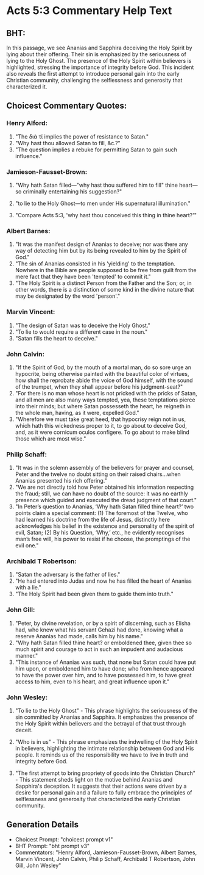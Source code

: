 # Acts 5:3 Commentary Help Text

## BHT:
In this passage, we see Ananias and Sapphira deceiving the Holy Spirit by lying about their offering. Their sin is emphasized by the seriousness of lying to the Holy Ghost. The presence of the Holy Spirit within believers is highlighted, stressing the importance of integrity before God. This incident also reveals the first attempt to introduce personal gain into the early Christian community, challenging the selflessness and generosity that characterized it.

## Choicest Commentary Quotes:
### Henry Alford:
1. "The διὰ τί implies the power of resistance to Satan." 
2. "Why hast thou allowed Satan to fill, &c.?" 
3. "The question implies a rebuke for permitting Satan to gain such influence."

### Jamieson-Fausset-Brown:
1. "Why hath Satan filled—"why hast thou suffered him to fill" thine heart—so criminally entertaining his suggestion?" 

2. "to lie to the Holy Ghost—to men under His supernatural illumination." 

3. "Compare Acts 5:3, 'why hast thou conceived this thing in thine heart?'"

### Albert Barnes:
1. "It was the manifest design of Ananias to deceive; nor was there any way of detecting him but by its being revealed to him by the Spirit of God."
2. "The sin of Ananias consisted in his 'yielding' to the temptation. Nowhere in the Bible are people supposed to be free from guilt from the mere fact that they have been 'tempted' to commit it."
3. "The Holy Spirit is a distinct Person from the Father and the Son; or, in other words, there is a distinction of some kind in the divine nature that may be designated by the word 'person'."

### Marvin Vincent:
1. "The design of Satan was to deceive the Holy Ghost."
2. "To lie to would require a different case in the noun."
3. "Satan fills the heart to deceive."

### John Calvin:
1. "If the Spirit of God, by the mouth of a mortal man, do so sore urge an hypocrite, being otherwise painted with the beautiful color of virtues, how shall the reprobate abide the voice of God himself, with the sound of the trumpet, when they shall appear before his judgment-seat?"
2. "For there is no man whose heart is not pricked with the pricks of Satan, and all men are also many ways tempted, yea, these temptations pierce into their minds; but where Satan possesseth the heart, he reigneth in the whole man, having, as it were, expelled God."
3. "Wherefore we must take great heed, that hypocrisy reign not in us, which hath this wickedness proper to it, to go about to deceive God, and, as it were cornicum oculos configere. To go about to make blind those which are most wise."

### Philip Schaff:
1. "It was in the solemn assembly of the believers for prayer and counsel, Peter and the twelve no doubt sitting on their raised chairs...when Ananias presented his rich offering." 
2. "We are not directly told how Peter obtained his information respecting the fraud; still, we can have no doubt of the source: it was no earthly presence which guided and executed the dread judgment of that court."
3. "In Peter’s question to Ananias, ‘Why hath Satan filled thine heart?’ two points claim a special comment: (1) The foremost of the Twelve, who had learned his doctrine from the life of Jesus, distinctly here acknowledges his belief in the existence and personality of the spirit of evil, Satan; (2) By his Question, ‘Why,’ etc., he evidently recognises man’s free will, his power to resist if he choose, the promptings of the evil one."

### Archibald T Robertson:
1. "Satan the adversary is the father of lies." 
2. "He had entered into Judas and now he has filled the heart of Ananias with a lie."
3. "The Holy Spirit had been given them to guide them into truth."

### John Gill:
1. "Peter, by divine revelation, or by a spirit of discerning, such as Elisha had, who knew what his servant Gehazi had done, knowing what a reserve Ananias had made, calls him by his name."
2. "Why hath Satan filled thine heart? or emboldened thee, given thee so much spirit and courage to act in such an impudent and audacious manner."
3. "This instance of Ananias was such, that none but Satan could have put him upon, or emboldened him to have done; who from hence appeared to have the power over him, and to have possessed him, to have great access to him, even to his heart, and great influence upon it."

### John Wesley:
1. "To lie to the Holy Ghost" - This phrase highlights the seriousness of the sin committed by Ananias and Sapphira. It emphasizes the presence of the Holy Spirit within believers and the betrayal of that trust through deceit.

2. "Who is in us" - This phrase emphasizes the indwelling of the Holy Spirit in believers, highlighting the intimate relationship between God and His people. It reminds us of the responsibility we have to live in truth and integrity before God.

3. "The first attempt to bring propriety of goods into the Christian Church" - This statement sheds light on the motive behind Ananias and Sapphira's deception. It suggests that their actions were driven by a desire for personal gain and a failure to fully embrace the principles of selflessness and generosity that characterized the early Christian community.


## Generation Details
- Choicest Prompt: "choicest prompt v1"
- BHT Prompt: "bht prompt v3"
- Commentators: "Henry Alford, Jamieson-Fausset-Brown, Albert Barnes, Marvin Vincent, John Calvin, Philip Schaff, Archibald T Robertson, John Gill, John Wesley"
